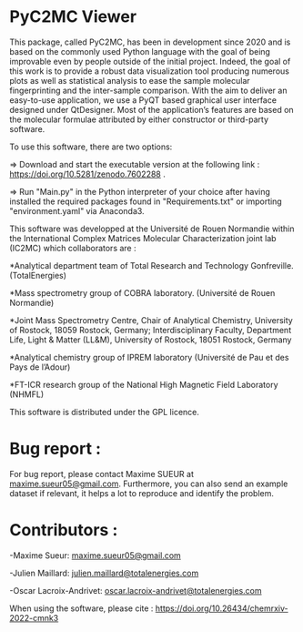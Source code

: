 # PyC2MC Viewer
This package, called PyC2MC, has been in development since 2020 and is based on the commonly used Python language with the goal of being
improvable even by people outside of the initial project. Indeed, the goal of this work is to provide a robust data visualization tool producing
numerous plots as well as statistical analysis to ease the sample molecular fingerprinting and the inter-sample comparison. With the aim to deliver
an easy-to-use application, we use a PyQT based graphical user interface designed under QtDesigner. Most of the application’s features are based on
the molecular formulae attributed by either constructor or third-party software.

To use this software, there are two options:

=> Download and start the executable version at the following link : https://doi.org/10.5281/zenodo.7602288
 .

=> Run "Main.py" in the Python interpreter of your choice after having installed the required packages found in "Requirements.txt" or importing "environment.yaml" via Anaconda3.

This software was developped at the Université de Rouen Normandie within the International Complex Matrices Molecular Characterization joint
lab (IC2MC) which collaborators are :

*Analytical department team of Total Research and Technology Gonfreville. (TotalEnergies)

*Mass spectrometry group of COBRA laboratory. (Université de Rouen Normandie)

*Joint Mass Spectrometry Centre, Chair of Analytical Chemistry, University of Rostock, 18059 Rostock, Germany; Interdisciplinary Faculty, Department Life, Light & Matter (LL&M), University of Rostock, 18051 Rostock, Germany

*Analytical chemistry group of IPREM laboratory (Université de Pau et des Pays de l’Adour)

*FT-ICR research group of the National High Magnetic Field Laboratory (NHMFL)

This software is distributed under the GPL licence.

# Bug report :

For bug report, please contact Maxime SUEUR at maxime.sueur05@gmail.com. Furthermore, you can also send an example dataset if relevant, it helps a lot to reproduce and identify the problem.

# Contributors :

-Maxime Sueur: maxime.sueur05@gmail.com

-Julien Maillard: julien.maillard@totalenergies.com

-Oscar Lacroix-Andrivet: oscar.lacroix-andrivet@totalenergies.com



When using the software, please cite : https://doi.org/10.26434/chemrxiv-2022-cmnk3
